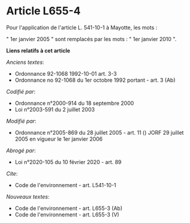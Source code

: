 # Article L655-4

Pour l'application de l'article L. 541-10-1 à Mayotte, les mots : 

" 1er janvier 2005 " sont remplacés par les mots : " 1er janvier 2010 ".

**Liens relatifs à cet article**

_Anciens textes_:

  - Ordonnance 92-1068 1992-10-01 art. 3-3
  - Ordonnance no 92-1068 du 1er octobre 1992 portant  - art. 3 (Ab)

_Codifié par_:

  - Ordonnance n°2000-914 du 18 septembre 2000
  - Loi n°2003-591 du 2 juillet 2003

_Modifié par_:

  - Ordonnance n°2005-869 du 28 juillet 2005 - art. 11 () JORF 29 juillet 2005 en vigueur le 1er janvier 2006

_Abrogé par_:

  - Loi n°2020-105 du 10 février 2020 - art. 89

_Cite_:

  - Code de l'environnement - art. L541-10-1

_Nouveaux textes_:

  - Code de l'environnement - art. L655-3 (Ab)
  - Code de l'environnement - art. L655-3 (V)
